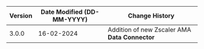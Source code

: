 | **Version** | **Date Modified (DD-MM-YYYY)** | **Change History**                             |
|-------------|--------------------------------|------------------------------------------------|
| 3.0.0       | 16-02-2024                     | Addition of new Zscaler AMA **Data Connector** |
